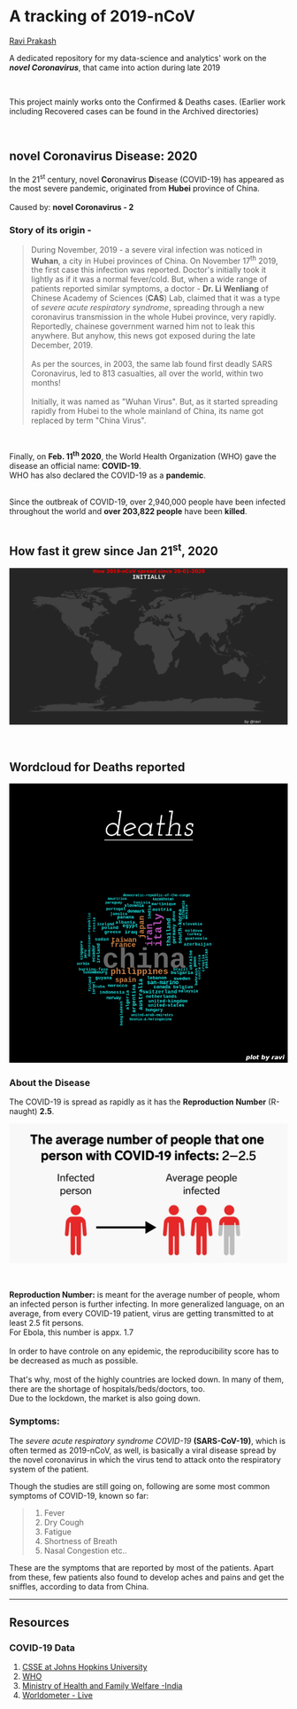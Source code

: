 # A tracking of 2019-nCoV
[Ravi Prakash](https://raviprakashravi.cf/)

A dedicated repository for my data-science and analytics' work on the **_novel Coronavirus_**, that came into action during late 2019 <br />

<br />

This project mainly works onto the Confirmed & Deaths cases.
(Earlier work including Recovered cases can be found in the Archived directories)

<br />

## novel Coronavirus Disease: 2020 

In the 21<sup>st</sup> century, novel **Co**rona**vi**rus **D**isease (COVID-19) has appeared as the most severe pandemic, originated from **Hubei** province of China.<br /><br /> 
    Caused by: **novel Coronavirus - 2**
    



### Story of its origin  - 
> During November, 2019 - a severe viral infection was noticed in **Wuhan**, a city in Hubei provinces of China. On November 17<sup>th</sup> 2019, the first case this infection was reported. Doctor's initially took it lightly as if it was a normal fever/cold. But, when a wide range of patients reported similar symptoms, a doctor - **Dr. Li Wenliang** of Chinese Academy of Sciences (**CAS**) Lab, claimed that it was a type of _severe acute respiratory syndrome_, spreading through a new coronavirus transmission in the whole Hubei province, very rapidly. Reportedly, chainese government warned him not to leak this anywhere. But anyhow, this news got exposed during the late December, 2019. <br /><br />
As per the sources, in 2003, the same lab found first deadly SARS Coronavirus, led to 813 casualties, all over the world, within two months! <br /><br />
Initially, it was named as "Wuhan Virus". But, as it started spreading rapidly from Hubei to the whole mainland of China, its name got replaced by term "China Virus".<br />

<br />



Finally, on **Feb. 11<sup>th</sup> 2020**, the World Health Organization (WHO) gave the disease an official name: **COVID-19**.<br />
WHO has also declared the COVID-19 as a **pandemic**. 
<br /><br /> 

Since the outbreak of COVID-19, over 2,940,000 people have been infected throughout the world and **over 203,822 people** have been **killed**.<br /><br />

## How fast it grew since Jan 21<sup>st</sup>, 2020

![Countries reporting the cases of 19-nCoV, on the Daily Basis](COVID-19/PLOTS/maps/gifs/everAffected.gif)

<br /> 

## Wordcloud for Deaths reported

![Deaths' WorldCloud](COVID-19/PLOTS/wordclouds/deaths.png)

### About the Disease

The COVID-19 is spread as rapidly as it has the **Reproduction Number** (R-naught) **2.5**.

![R-naught](Main%20Documentation/pics/rnaught.png)

<br />

**Reproduction Number:** is meant for the average number of people, whom an infected person is further infecting. In more generalized language, on an average, from every COVID-19 patient, virus are getting transmitted to at least 2.5 fit persons.<br />
For Ebola, this number is appx. 1.7<br /><br />
In order to have controle on any epidemic, the reproducibility score has to be decreased as much as possible.<br /><br />
That's why, most of the highly countries are locked down. In many of them, there are the shortage of hospitals/beds/doctors, too.<br />
Due to the lockdown, the market is also going down.<br />


### Symptoms: 

The _severe acute respiratory syndrome COVID-19_ **(SARS-CoV-19)**, which is often termed as 2019-nCoV, as well, is basically a viral disease spread by the novel coronavirus in which the virus tend to attack onto the respiratory system of the patient.<br />

Though the studies are still going on, following are some most common symptoms of COVID-19, known so far:
> 1. Fever
> 2. Dry Cough
> 3. Fatigue
> 4. Shortness of Breath
> 5. Nasal Congestion etc..

These are the symptoms that are reported by most of the patients. Apart from these, few patients also found to develop aches and pains and get the sniffles, according to data from China.


<hr />

## Resources

### COVID-19 Data
1. [CSSE at Johns Hopkins University](https://github.com/CSSEGISandData/COVID-19/)
2. [WHO](https://www.who.int/emergencies/diseases/novel-coronavirus-2019/situation-reports/)
3. [Ministry of Health and Family Welfare -India](https://www.mohfw.gov.in/)
4. [Worldometer - Live](https://www.worldometers.info/coronavirus/)

